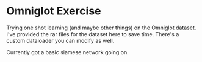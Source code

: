 # Omniglot Exercise

Trying one shot learning (and maybe other things) on the Omniglot dataset. I've provided the rar files for the
dataset here to save time. There's a custom dataloader you can modify as well.

Currently got a basic siamese network going on.
